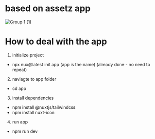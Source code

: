 # based on assetz app

![Group 1 (1)](https://github.com/SHL-Digital-Practice/assetz/assets/62248969/a44bd4ff-f1b1-4506-9f10-681651e2c2d8)



# How to deal with the app

1. initialize project
- npx nux@latest init app (app is the name) (already done - no need to repeat)

2. naviagte to app folder
- cd app

3. install dependencies 
- npm install @nuxtjs/tailwindcss
- npm install nuxt-icon

4. run app
- npm run dev


